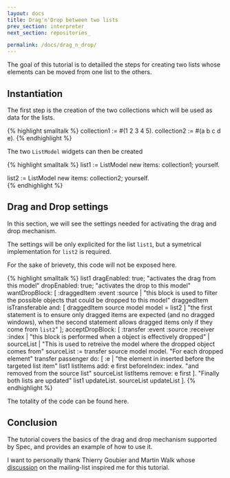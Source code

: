 ```yaml
---
layout: docs
title: Drag'n'Drop between two lists
prev_section: interpreter
next_section: repositories_

permalink: /docs/drag_n_drop/
---
```


The goal of this tutorial is to detailled the steps for creating two lists whose elements can be moved from one list to the others.

## Instantiation

The first step is the creation of the two collections which will be used as data for the lists.

{% highlight smalltalk %}
collection1 := #(1 2 3 4 5).
collection2 := #(a b c d e).
{% endhighlight %}

The two `ListModel` widgets can then be created

{% highlight smalltalk %}
list1 := ListModel new
	items: collection1;
	yourself.
	
list2 := ListModel new
	items: collection2;
	yourself.	
{% endhighlight %}

## Drag and Drop settings

In this section, we will see the settings needed for activating the
drag and drop mechanism.

The settings will be only explicited for the list `list1`,
but a symetrical implementation for `list2` is required.

For the sake of brievety, this code will not be exposed here.

{% highlight smalltalk %}
list1 
	dragEnabled: true; "activates the drag from this model" 
	dropEnabled: true; "activates the drop to this model"
	wantDropBlock: [ :draggedItem :event :source | 
	 "this block is used to filter the possible objects that could be dropped to this model"
		draggedItem isTransferable and: [ draggedItem source model model = list2 ]
		"the first statement is to ensure only dragged items are expected (and no dragged windows), 
			when the second statement allows dragged items only if they come from `list2`"
	 ];
	acceptDropBlock: [ :transfer :event :source :receiver :index | 
	"this block is performed when a object is effectively dropped"
		| sourceList |
		"This is used to retreive the model where the dropped object comes from"
		sourceList := transfer source model model. 
		"For each dropped element"
		transfer passenger 
			do: [ :e | 
				"the element in inserted before the targeted list item"
				list1 listItems add: e first beforeIndex: index. 
				"and removed from the source list"
				sourceList listItems remove: e first ].
		"Finally both lists are updated"
		list1 updateList. 
		sourceList updateList ]. 
{% endhighlight %}

The totality of the code can be found here<sup><a href="https://gist.github.com/BenjaminVanRyseghem/9974654"><i class='fa fa-github-alt'></i></a></sup>.

## Conclusion

The tutorial covers the basics of the drag and drop mechanism supported by Spec,
and provides an example of how to use it.

I want to personally thank Thierry Goubier and Martin Walk whose [discussion](http://forum.world.st/Drag-and-drop-items-between-list-views-td4752285.html) on the mailing-list inspired me for this tutorial.